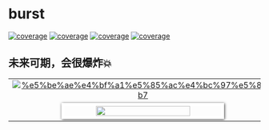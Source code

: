 # burst

[![coverage](https://img.shields.io/badge/文档创建&贡献者-尔康-blueviolet.svg)](https://www.qekang.com) [![coverage](https://img.shields.io/badge/blog-important.svg)](https://blog.csdn.net/qierkang) [![coverage](https://img.shields.io/badge/link-996.icu-red.svg)](https://996.icu) [![coverage](https://img.shields.io/badge/license-Anti%20996-blue.svg)](https://github.com/996icu/996.ICU/blob/master/LICENSE)

## 未来可期，会很爆炸💥

<table border="0" cellpadding="0" cellspacing="0" >
  <tbody align="center">
    <tr>
    <td>
     <a href="https://jrebel.qekang.com/" target="_blank">
      <img alt="%e5%be%ae%e4%bf%a1%e5%85%ac%e4%bc%97%e5%8f%b7" src="https://img.shields.io/static/v1?label=%e8%96%af%e6%9d%a1%e5%bc%80%e6%ba%90&message=%e4%bd%9c%e8%80%85%e5%be%ae%e4%bf%a1&color=7BB32E&logo=wechat"/>
       </a>
    </td>
    </tr>
    <tr>
      <td>
        <a href="https://jrebel.qekang.com/" target="_blank">
        <img src="https://tva1.sinaimg.cn/large/008eGmZEgy1gn2b2bma37j31400u07wi.jpg" style="border:6px solid white;box-shadow:1px 1px 5px #333333" width="60%" />
        </a>
      </td>
    </tr>
  </tbody>
</table>
